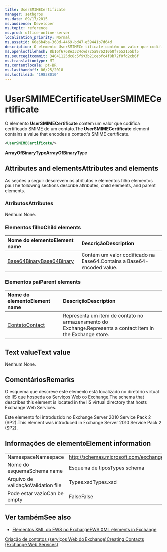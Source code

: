```yaml
---
title: UserSMIMECertificate
manager: sethgros
ms.date: 09/17/2015
ms.audience: Developer
ms.topic: reference
ms.prod: office-online-server
localization_priority: Normal
ms.assetid: 66e6b4ba-368d-4469-bd47-e59441b7d64d
description: O elemento UserSMIMECertificate contém um valor que codifica certificado SMIME de um contato.
ms.openlocfilehash: 8b16f6768e3324c6d725a976210b8f7652155bf5
ms.sourcegitcommit: 34041125dc8c5f993b21cebfc4f8b72f0fd2cb6f
ms.translationtype: MT
ms.contentlocale: pt-BR
ms.lasthandoff: 06/25/2018
ms.locfileid: "19838010"
---
```

# <a name="usersmimecertificate"></a><span data-ttu-id="38978-103">UserSMIMECertificate</span><span class="sxs-lookup"><span data-stu-id="38978-103">UserSMIMECertificate</span></span>

<span data-ttu-id="38978-104">O elemento **UserSMIMECertificate** contém um valor que codifica certificado SMIME de um contato.</span><span class="sxs-lookup"><span data-stu-id="38978-104">The **UserSMIMECertificate** element contains a value that encodes a contact's SMIME certificate.</span></span> 
  
```XML
<UserSMIMECertificate/>
```

 <span data-ttu-id="38978-105">**ArrayOfBinaryType**</span><span class="sxs-lookup"><span data-stu-id="38978-105">**ArrayOfBinaryType**</span></span>
## <a name="attributes-and-elements"></a><span data-ttu-id="38978-106">Attributes and elements</span><span class="sxs-lookup"><span data-stu-id="38978-106">Attributes and elements</span></span>

<span data-ttu-id="38978-107">As seções a seguir descrevem os atributos e elementos filho elementos pai.</span><span class="sxs-lookup"><span data-stu-id="38978-107">The following sections describe attributes, child elements, and parent elements.</span></span>
  
### <a name="attributes"></a><span data-ttu-id="38978-108">Atributos</span><span class="sxs-lookup"><span data-stu-id="38978-108">Attributes</span></span>

<span data-ttu-id="38978-109">Nenhum.</span><span class="sxs-lookup"><span data-stu-id="38978-109">None.</span></span>
  
### <a name="child-elements"></a><span data-ttu-id="38978-110">Elementos filho</span><span class="sxs-lookup"><span data-stu-id="38978-110">Child elements</span></span>

|<span data-ttu-id="38978-111">**Nome do elemento**</span><span class="sxs-lookup"><span data-stu-id="38978-111">**Element name**</span></span>|<span data-ttu-id="38978-112">**Descrição**</span><span class="sxs-lookup"><span data-stu-id="38978-112">**Description**</span></span>|
|:-----|:-----|
|[<span data-ttu-id="38978-113">Base64Binary</span><span class="sxs-lookup"><span data-stu-id="38978-113">Base64Binary</span></span>](base64binary.md) <br/> |<span data-ttu-id="38978-114">Contém um valor codificado na Base64.</span><span class="sxs-lookup"><span data-stu-id="38978-114">Contains a Base64-encoded value.</span></span>  <br/> |
   
### <a name="parent-elements"></a><span data-ttu-id="38978-115">Elementos pai</span><span class="sxs-lookup"><span data-stu-id="38978-115">Parent elements</span></span>

|<span data-ttu-id="38978-116">**Nome do elemento**</span><span class="sxs-lookup"><span data-stu-id="38978-116">**Element name**</span></span>|<span data-ttu-id="38978-117">**Descrição**</span><span class="sxs-lookup"><span data-stu-id="38978-117">**Description**</span></span>|
|:-----|:-----|
|[<span data-ttu-id="38978-118">Contato</span><span class="sxs-lookup"><span data-stu-id="38978-118">Contact</span></span>](contact.md) <br/> |<span data-ttu-id="38978-119">Representa um item de contato no armazenamento do Exchange.</span><span class="sxs-lookup"><span data-stu-id="38978-119">Represents a contact item in the Exchange store.</span></span>  <br/> |
   
## <a name="text-value"></a><span data-ttu-id="38978-120">Text value</span><span class="sxs-lookup"><span data-stu-id="38978-120">Text value</span></span>

<span data-ttu-id="38978-121">Nenhum.</span><span class="sxs-lookup"><span data-stu-id="38978-121">None.</span></span>
  
## <a name="remarks"></a><span data-ttu-id="38978-122">Comentários</span><span class="sxs-lookup"><span data-stu-id="38978-122">Remarks</span></span>

<span data-ttu-id="38978-123">O esquema que descreve este elemento está localizado no diretório virtual do IIS que hospeda os Serviços Web do Exchange.</span><span class="sxs-lookup"><span data-stu-id="38978-123">The schema that describes this element is located in the IIS virtual directory that hosts Exchange Web Services.</span></span>
  
<span data-ttu-id="38978-124">Este elemento foi introduzido no Exchange Server 2010 Service Pack 2 (SP2).</span><span class="sxs-lookup"><span data-stu-id="38978-124">This element was introduced in Exchange Server 2010 Service Pack 2 (SP2).</span></span>
  
## <a name="element-information"></a><span data-ttu-id="38978-125">Informações de elemento</span><span class="sxs-lookup"><span data-stu-id="38978-125">Element information</span></span>

|||
|:-----|:-----|
|<span data-ttu-id="38978-126">Namespace</span><span class="sxs-lookup"><span data-stu-id="38978-126">Namespace</span></span>  <br/> |http://schemas.microsoft.com/exchange/services/2006/types  <br/> |
|<span data-ttu-id="38978-127">Nome do esquema</span><span class="sxs-lookup"><span data-stu-id="38978-127">Schema name</span></span>  <br/> |<span data-ttu-id="38978-128">Esquema de tipos</span><span class="sxs-lookup"><span data-stu-id="38978-128">Types schema</span></span>  <br/> |
|<span data-ttu-id="38978-129">Arquivo de validação</span><span class="sxs-lookup"><span data-stu-id="38978-129">Validation file</span></span>  <br/> |<span data-ttu-id="38978-130">Types.xsd</span><span class="sxs-lookup"><span data-stu-id="38978-130">Types.xsd</span></span>  <br/> |
|<span data-ttu-id="38978-131">Pode estar vazio</span><span class="sxs-lookup"><span data-stu-id="38978-131">Can be empty</span></span>  <br/> |<span data-ttu-id="38978-132">False</span><span class="sxs-lookup"><span data-stu-id="38978-132">False</span></span>  <br/> |
   
## <a name="see-also"></a><span data-ttu-id="38978-133">Ver também</span><span class="sxs-lookup"><span data-stu-id="38978-133">See also</span></span>



- [<span data-ttu-id="38978-134">Elementos XML do EWS no Exchange</span><span class="sxs-lookup"><span data-stu-id="38978-134">EWS XML elements in Exchange</span></span>](ews-xml-elements-in-exchange.md)


[<span data-ttu-id="38978-135">Criação de contatos (serviços Web do Exchange)</span><span class="sxs-lookup"><span data-stu-id="38978-135">Creating Contacts (Exchange Web Services)</span></span>](http://msdn.microsoft.com/library/4845917e-70d1-481c-bbd7-011ec6571789%28Office.15%29.aspx)

